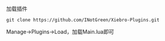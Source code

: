 





加载插件

```
git clone https://github.com/INotGreen/Xiebro-Plugins.git
```

Manage->Plugins->Load，加载Main.lua即可